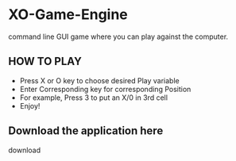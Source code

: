 # XO-Game-Engine
command line GUI game where you can play against the computer. 


## HOW TO PLAY

- Press X or O key to choose desired Play variable
- Enter Corresponding key for corresponding Position
- For example, Press 3 to put an X/0 in 3rd cell 
- Enjoy!

## Download the application here

download
